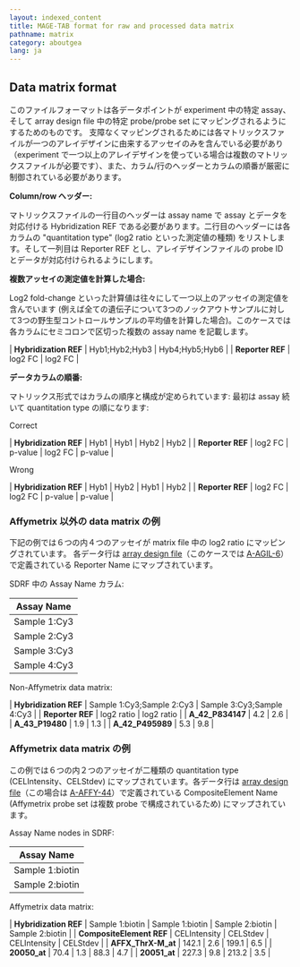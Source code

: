 ```yaml
---
layout: indexed_content
title: MAGE-TAB format for raw and processed data matrix
pathname: matrix
category: aboutgea
lang: ja
---
```


## Data matrix format <a name="data-matrix"></a>

このファイルフォーマットは各データポイントが experiment 中の特定 assay、そして array design file 中の特定
probe/probe set にマッピングされるようにするためのものです。
支障なくマッピングされるためには各マトリックスファイルが一つのアレイデザインに由来するアッセイのみを含んでいる必要があり（experiment
で一つ以上のアレイデザインを使っている場合は複数のマトリックスファイルが必要です）、また、カラム/行のヘッダーとカラムの順番が厳密に制御されている必要があります。

**Column/row ヘッダー:**

マトリックスファイルの一行目のヘッダーは assay name で assay とデータを対応付ける Hybridization REF
である必要があります。二行目のヘッダーには各カラムの "quantitation type" (log2 ratio
といった測定値の種類) をリストします。そして一列目は Reporter REF とし、アレイデザインファイルの
probe ID とデータが対応付けられるようにします。

**複数アッセイの測定値を計算した場合:**

Log2 fold-change といった計算値は往々にして一つ以上のアッセイの測定値を含んでいます
(例えば全ての遺伝子について3つのノックアウトサンプルに対して3つの野生型コントロールサンプルの平均値を計算した場合)。このケースでは各カラムにセミコロンで区切った複数の
assay name を記載します。

| **Hybridization REF** | Hyb1;Hyb2;Hyb3 | Hyb4;Hyb5;Hyb6 |
| **Reporter REF**      | log2 FC        | log2 FC        |

**データカラムの順番:**

マトリックス形式ではカラムの順序と構成が定められています: 最初は assay 続いて quantitation type の順になります:

Correct

| **Hybridization REF** | Hyb1    | Hyb1   | Hyb2     | Hyb2    |
| **Reporter REF**      | log2 FC | p-value | log2 FC | p-value |

Wrong

| **Hybridization REF** | Hyb1    | Hyb2     | Hyb1   | Hyb2    |
| **Reporter REF**      | log2 FC | log2 FC | p-value | p-value |

### Affymetrix 以外の data matrix の例 <a name="ex-matrix-non-affy"></a>

下記の例では６つの内４つのアッセイが matrix file 中の log2 ratio にマッピングされています。 各データ行は [array
design file](/gea/adf.html)（このケースでは
[A-AGIL-6](https://www.ebi.ac.uk/arrayexpress/files/A-AGIL-6/A-AGIL-6.adf.txt)）で定義されている
Reporter Name にマップされています。

SDRF 中の Assay Name カラム:

| Assay Name   |
| ------------ |
| Sample 1:Cy3 |
| Sample 2:Cy3 |
| Sample 3:Cy3 |
| Sample 4:Cy3 |

Non-Affymetrix data matrix:

| **Hybridization REF** | Sample 1:Cy3;Sample 2:Cy3 | Sample 3:Cy3;Sample 4:Cy3 |
| **Reporter REF**      | log2 ratio                | log2 ratio                |
| **A_42_P834147**      | 4.2                     | 2.6                       |
| **A_43_P19480**       | 1.9                     | 1.3                       |
| **A_42_P495989**      | 5.3                     | 9.8                       |

### Affymetrix data matrix の例 <a name="ex-matrix-affy"></a>

この例では６つの内２つのアッセイが二種類の quantitation type (CELIntensity、CELStdev)
にマップされています。各データ行は [array design
file](/gea/adf.html)（この場合は
[A-AFFY-44](https://www.ebi.ac.uk/arrayexpress/files/A-AFFY-44/A-AFFY-44.adf.txt)）で定義されている
CompositeElement Name (Affymetrix probe set は複数 probe で構成されているため)
にマップされています。

Assay Name nodes in SDRF:

| Assay Name      |
| --------------- |
| Sample 1:biotin |
| Sample 2:biotin |

Affymetrix data matrix:

| **Hybridization REF**    | Sample 1:biotin | Sample 1:biotin | Sample 2:biotin | Sample 2:biotin |
| **CompositeElement REF** | CELIntensity    | CELStdev        | CELIntensity    | CELStdev        |
| **AFFX_ThrX-M_at**      | 142.1                | 2.6                  | 199.1                | 6.5                  |
| **20050_at**            | 70.4                 | 1.3                  | 88.3                 | 4.7                  |
| **20051_at**            | 227.3                | 9.8                  | 213.2                | 3.5                  |
